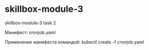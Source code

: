 # skillbox-module-3
skillbox-module-3 task 2

Манифест: cronjob.yaml

Применение манифеста командой:
kubectl create -f cronjob.yaml
